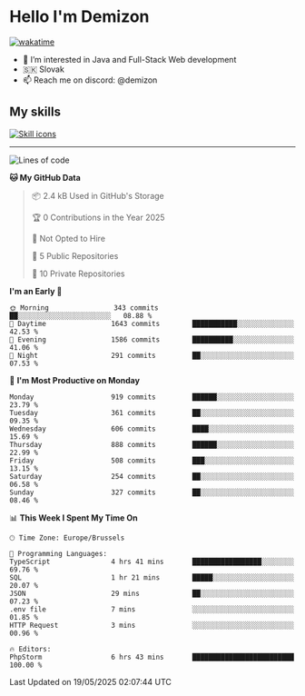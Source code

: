 # Hello I'm Demizon
[![wakatime](https://wakatime.com/badge/user/6ad1949f-d6d7-44f9-9eee-c35e54cc499b.svg)](https://wakatime.com/@6ad1949f-d6d7-44f9-9eee-c35e54cc499b)
- 👀 I’m interested in Java and Full-Stack Web development
- 🇸🇰 Slovak
- 📫 Reach me on discord: @demizon

## My skills
[![Skill icons](https://skillicons.dev/icons?i=java,js,ts,html,css,react,nextjs,tailwind,supabase,py,git,docker,linux,mysql,postgres,mongo&theme=dark)](https://github.com/Demizon3433)

---

<!--START_SECTION:waka-->
![Lines of code](https://img.shields.io/badge/From%20Hello%20World%20I%27ve%20Written-1.2%20million%20lines%20of%20code-blue)

**🐱 My GitHub Data** 

> 📦 2.4 kB Used in GitHub's Storage 
 > 
> 🏆 0 Contributions in the Year 2025
 > 
> 🚫 Not Opted to Hire
 > 
> 📜 5 Public Repositories 
 > 
> 🔑 10 Private Repositories 
 > 
**I'm an Early 🐤** 

```text
🌞 Morning                343 commits         ██░░░░░░░░░░░░░░░░░░░░░░░   08.88 % 
🌆 Daytime                1643 commits        ███████████░░░░░░░░░░░░░░   42.53 % 
🌃 Evening                1586 commits        ██████████░░░░░░░░░░░░░░░   41.06 % 
🌙 Night                  291 commits         ██░░░░░░░░░░░░░░░░░░░░░░░   07.53 % 
```
📅 **I'm Most Productive on Monday** 

```text
Monday                   919 commits         ██████░░░░░░░░░░░░░░░░░░░   23.79 % 
Tuesday                  361 commits         ██░░░░░░░░░░░░░░░░░░░░░░░   09.35 % 
Wednesday                606 commits         ████░░░░░░░░░░░░░░░░░░░░░   15.69 % 
Thursday                 888 commits         ██████░░░░░░░░░░░░░░░░░░░   22.99 % 
Friday                   508 commits         ███░░░░░░░░░░░░░░░░░░░░░░   13.15 % 
Saturday                 254 commits         ██░░░░░░░░░░░░░░░░░░░░░░░   06.58 % 
Sunday                   327 commits         ██░░░░░░░░░░░░░░░░░░░░░░░   08.46 % 
```


📊 **This Week I Spent My Time On** 

```text
🕑︎ Time Zone: Europe/Brussels

💬 Programming Languages: 
TypeScript               4 hrs 41 mins       █████████████████░░░░░░░░   69.76 % 
SQL                      1 hr 21 mins        █████░░░░░░░░░░░░░░░░░░░░   20.07 % 
JSON                     29 mins             ██░░░░░░░░░░░░░░░░░░░░░░░   07.23 % 
.env file                7 mins              ░░░░░░░░░░░░░░░░░░░░░░░░░   01.85 % 
HTTP Request             3 mins              ░░░░░░░░░░░░░░░░░░░░░░░░░   00.96 % 

🔥 Editors: 
PhpStorm                 6 hrs 43 mins       █████████████████████████   100.00 % 
```


 Last Updated on 19/05/2025 02:07:44 UTC
<!--END_SECTION:waka-->
